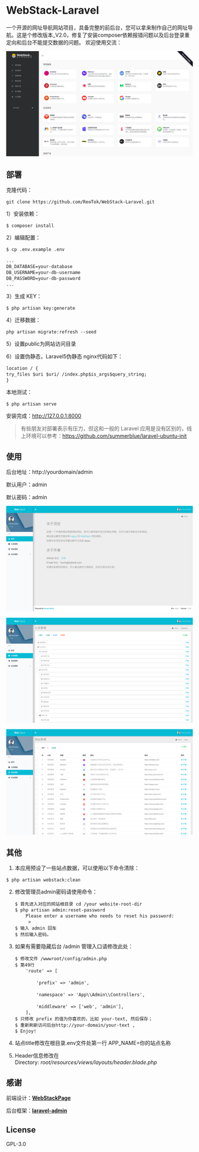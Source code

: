 # WebStack-Laravel

一个开源的网址导航网站项目，具备完整的前后台，您可以拿来制作自己的网址导航。这是个修改版本_V2.0，修复了安装composer依赖报错问题以及后台登录重定向和后台不能提交数据的问题。
欢迎使用交流：

![首页](public/screen/01.png)

## 部署

克隆代码：

```shell
git clone https://github.com/ReoTok/WebStack-Laravel.git
```

1）安装依赖：

```shell
$ composer install
```

2）编辑配置：

```
$ cp .env.example .env
```

```
...
DB_DATABASE=your-database
DB_USERNAME=your-db-username
DB_PASSWORD=your-db-password
...
```

3）生成 KEY：

```shell
$ php artisan key:generate  
```

4）迁移数据：

```shell
php artisan migrate:refresh --seed
```

5）设置public为网站访问目录

6）设置伪静态，Laravel5伪静态 nginx代码如下：

```shell
location / { 
try_files $uri $uri/ /index.php$is_args$query_string; 
}
```

本地测试：

```shell
$ php artisan serve
```

安装完成：http://127.0.0.1:8000

> 有些朋友对部署表示有压力，但这和一般的 Laravel 应用是没有区别的，线上环境可以参考：https://github.com/summerblue/laravel-ubuntu-init

## 使用

后台地址：http://yourdomain/admin

默认用户：admin

默认密码：admin

![主页](public/screen/02.png)

![分类](public/screen/03.png)

![网站](public/screen/04.png)

## 其他

1. 本应用预设了一些站点数据，可以使用以下命令清除：

```shell
$ php artisan webstack:clean
```

2. 修改管理员admin密码请使用命令：
   
   ```shell
   $ 首先进入对应的网站根目录 cd /your website-root-dir
   $ php artisan admin:reset-password
       Please enter a username who needs to reset his password: 
        >
   $ 输入 admin 回车
   $ 然后输入密码。
   ```

3. 如果有需要隐藏后台 /admin 管理入口请修改此处：
   
   ```shell
   $ 修改文件 /wwwroot/config/admin.php
   $ 第49行
       'route' => [
   
           'prefix' => 'admin',
   
           'namespace' => 'App\\Admin\\Controllers',
   
           'middleware' => ['web', 'admin'],
       ],
   $ 只修改 prefix 的值为你喜欢的，比如 your-text, 然后保存；
   $ 重新刷新访问后台http://your-domain/your-text ,
   $ Enjoy!
   ```

4.  站点title修改在根目录.env文件处第一行 APP_NAME=你的站点名称

5. Header信息修改在 Directory: *root/resources/views/layouts/header.blade.php*
   
   

## 感谢

前端设计：[**WebStackPage**](https://github.com/WebStackPage/WebStackPage.github.io)

后台框架：[**laravel-admin**](https://github.com/z-song/laravel-admin)

## License

GPL-3.0
